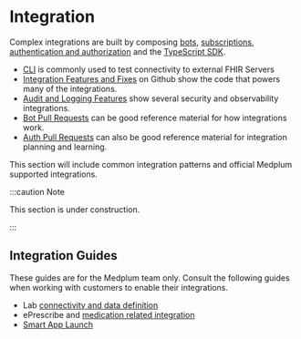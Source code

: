 # Integration

Complex integrations are built by composing [bots](/docs/bots/), [subscriptions](/docs/subscriptions/index.md), [authentication and authorization](/docs/auth/index.md) and the [TypeScript SDK](/docs/sdk/).

- [CLI](/docs/cli/external-fhir-servers) is commonly used to test connectivity to external FHIR Servers
- [Integration Features and Fixes](https://github.com/medplum/medplum/pulls?q=is%3Apr+label%3Aintegration) on Github show the code that powers many of the integrations.
- [Audit and Logging Features](https://github.com/medplum/medplum/pulls?q=is%3Apr+label%3Aaudit-logging) show several security and observability integrations.
- [Bot Pull Requests](https://github.com/medplum/medplum/issues?q=label%3Abots) can be good reference material for how integrations work.
- [Auth Pull Requests](https://github.com/medplum/medplum/pulls?q=is%3Apr+label%3Aauth) can also be good reference material for integration planning and learning.

This section will include common integration patterns and official Medplum supported integrations.

:::caution Note

This section is under construction.

:::

## Integration Guides

These guides are for the Medplum team only. Consult the following guides when working with customers to enable their integrations.

- Lab [connectivity and data definition](https://drive.google.com/drive/folders/1fi2_-27eBM8ihNoCHingzxUANgR9LD5r)
- ePrescribe and [medication related integration](https://drive.google.com/drive/folders/1tkkKREaeCj8UOZErTHm28_y7jPfYn4Tb)
- [Smart App Launch](/docs/integration/smart-app-launch.md)
